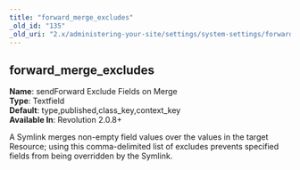 ```yaml
---
title: "forward_merge_excludes"
_old_id: "135"
_old_uri: "2.x/administering-your-site/settings/system-settings/forward_merge_excludes"
---
```


forward\_merge\_excludes
------------------------

**Name**: sendForward Exclude Fields on Merge   
**Type**: Textfield   
**Default**: type,published,class\_key,context\_key   
**Available In**: Revolution 2.0.8+

A Symlink merges non-empty field values over the values in the target Resource; using this comma-delimited list of excludes prevents specified fields from being overridden by the Symlink.